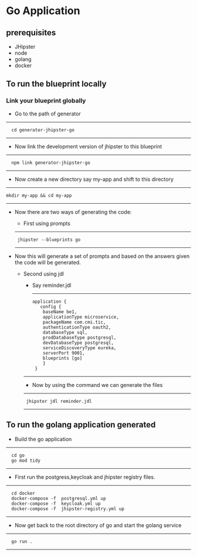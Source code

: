 # Go Application

## prerequisites
 + JHipster
 + node
 + golang
 + docker

## To run the blueprint locally

 ### Link your blueprint globally
  - Go to the path of generator
  --- 
      cd generator-jhipster-go
  ---
  - Now link the development version of jhipster to this blueprint
  ---
      npm link generator-jhipster-go
  ---
  - Now create a new directory say my-app and shift to this directory
  ---
    mkdir my-app && cd my-app
  ---
  - Now there are two ways of generating the code:
    + First using prompts

     ---
         jhipster --blueprints go
     ---  

   + Now this will generate a set of prompts and based on the answers given the code will be generated.
    
     + Second using jdl

       + Say reminder.jdl

         ---
             application {
                config {
                 baseName be1,
                 applicationType microservice,
                 packageName com.cmi.tic,
                 authenticationType oauth2,
                 databaseType sql,
                 prodDatabaseType postgresql,
                 devDatabaseType postgresql,
                 serviceDiscoveryType eureka,
                 serverPort 9001,
                 blueprints [go]
                 } 
              }
        ---

        + Now by using the command we can generate the files 

        ---
            jhipster jdl reminder.jdl
        ---
 ## To run the golang application generated

  + Build the go application 
  ---
      cd go
      go mod tidy
  ---
  + First run the postgress,keycloak and jhipster registry files.
  ---
      cd docker
      docker-compose -f  postgresql.yml up     
      docker-compose -f  keycloak.yml up     
      docker-compose -f  jhipster-registry.yml up     
  ---
  + Now get back to the root directory of go and start the golang service 
  ---
      go run .
  ---
  
